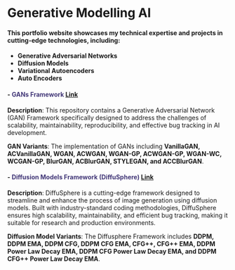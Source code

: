 # Generative Modelling AI

#### This portfolio website showcases my technical expertise and projects in cutting-edge technologies, including:

- **Generative Adversarial Networks**
- **Diffusion Models**
- **Variational Autoencoders**
- **Auto Encoders**

####  - <span style="color:#433878">GANs Framework</span> [Link](https://github.com/Karthi-DStech/Generative-Adversarial-Networks-Framework)

  **Description**: This repository contains a Generative Adversarial Network (GAN) Framework specifically designed to address the challenges of scalability, maintainability, reproducibility, and effective bug tracking in AI development.

   **GAN Variants**: The implementation of GANs including **VanillaGAN, ACVanillaGAN, WGAN, ACWGAN, WGAN-GP, ACWGAN-GP, WGAN-WC, WCGAN-GP, BlurGAN, ACBlurGAN, STYLEGAN, and ACCBlurGAN**.

####  - <span style="color:#433878">Diffusion Models Framework (DiffuSphere)</span> [Link](https://github.com/Karthi-DStech/DiffuSphere-Object-Oriented-Framework-)

 **Description**: DiffuSphere is a cutting-edge framework designed to streamline and enhance the process of image generation using diffusion models. Built with industry-standard coding methodologies, DiffuSphere ensures high scalability, maintainability, and efficient bug tracking, making it suitable for research and production environments.

 **Diffusion Model Variants**: The Diffusphere Framework includes **DDPM, DDPM EMA, DDPM CFG, DDPM CFG EMA, CFG++, CFG++ EMA, DDPM Power Law Decay EMA, DDPM CFG Power Law Decay EMA, and DDPM CFG++ Power Law Decay EMA**. 
